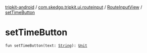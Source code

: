 [tripkit-android](../../index.md) / [com.skedgo.tripkit.ui.routeinput](../index.md) / [RouteInputView](index.md) / [setTimeButton](./set-time-button.md)

# setTimeButton

`fun setTimeButton(text: `[`String`](https://kotlinlang.org/api/latest/jvm/stdlib/kotlin/-string/index.html)`): `[`Unit`](https://kotlinlang.org/api/latest/jvm/stdlib/kotlin/-unit/index.html)